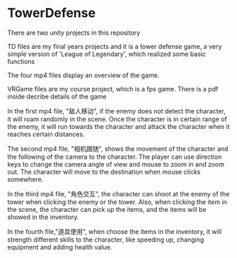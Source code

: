 # TowerDefense
There are two unity projects in this repository

TD files are my final years projects and it is a tower defense game, a very simple version of 'League of Legendary', which realized some basic functions 

The four mp4 files display an overview of the game.

VRGame files are my course project, which is a fps game. There is a pdf inside decribe details of the game

In the first mp4 file, "敌人移动", if the enemy does not detect the character, it will roam randomly in the scene. Once the character is in certain range of the enemy, it will run towards the character and attack the character when it reaches certain distances.

The second mp4 file, "相机跟随", shows the movement of the character and the following of the camera to the character. The player can use direction keys to change the camera angle of view and mouse to zoom in and zoom out. The character will move to the destination when mouse clicks somewhere.

In the third mp4 file, "角色交互", the character can shoot at the enemy of the tower when clicking the enemy or the tower. Also, when clicking the item in the scene, the character can pick up the items, and the items will be showed in the inventory.

In the fourth file,"道具使用", when choose the items in the inventory, it will strength different skills to the character, like speeding up, changing equipment and adding health value. 
